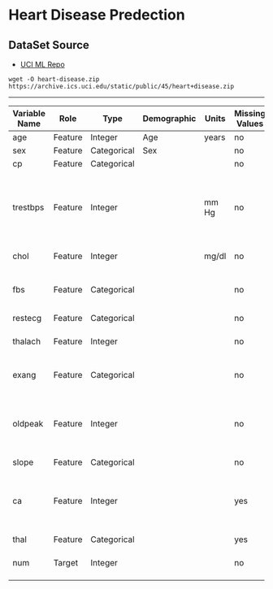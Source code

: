 # Heart Disease Predection

## DataSet Source
- [UCI ML Repo](https://archive.ics.uci.edu/ml/datasets/heart+Disease)
```shell
wget -O heart-disease.zip https://archive.ics.uci.edu/static/public/45/heart+disease.zip
```
------------------------------------------------------------------------------------
| Variable Name | Role    | Type        | Demographic |  Units | Missing Values | Description |
| --------------| ------- | ----------- | ----------- | ------ | -------------- | ----------- |
| age           | Feature | Integer     | Age         | years  | no             |             |
| sex           | Feature | Categorical | Sex         |        | no             |             |
| cp            | Feature | Categorical |             |        | no             |             |
| trestbps      | Feature | Integer     |             | mm Hg  | no             | Resting Blood Pressure (on admission to the hospital) |
| chol          | Feature | Integer     |             | mg/dl  | no             | Serum Cholestoral |
| fbs           | Feature | Categorical |             |        | no             | Fasting Blood Sugar > 120 mg/dl |
| restecg       | Feature | Categorical |             |        | no             |             |
| thalach       | Feature | Integer     |             |        | no             | Maximum Heart Rate Achieved |
| exang         | Feature | Categorical |             |        | no             | Exercise Induced Angina |
| oldpeak       | Feature | Integer     |             |        | no             | ST Depression Induced by Exercise Relative to Rest |
| slope         | Feature | Categorical |             |        | no             |             |
| ca            | Feature | Integer     |             |        | yes            | Number of Major Vessels (0-3) Colored by Flourosopy |
| thal          | Feature | Categorical |             |        | yes            |             |
| num           | Target  | Integer     |             |        | no             | Diagnosis of Heart Disease |

